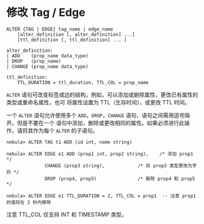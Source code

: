 # 修改 Tag / Edge

```
ALTER {TAG | EDGE} tag_name | edge_name
    [alter_definition [, alter_definition] ...]
    [ttl_definition [, ttl_definition] ... ]

alter_definition:
| ADD    (prop_name data_type)
| DROP   (prop_name)
| CHANGE (prop_name data_type)

ttl_definition:
    TTL_DURATION = ttl_duration, TTL_COL = prop_name
```

`ALTER` 语句可改变标签或边的结构，例如，可以添加或删除属性，更改已有属性的类型或重命名属性，也可
将属性设置为 TTL（生存时间），或更改 TTL 时间。

一个 `ALTER` 语句允许使用多个 `ADD`，`DROP`，`CHANGE` 语句，语句之间需用逗号隔开。但是不要在一个
语句中添加，删除或更改相同的属性。如果必须进行此操作，请将其作为每个 `ALTER` 的子语句。

```
nebula> ALTER TAG t1 ADD (id int, name string)

nebula> ALTER EDGE e1 ADD (prop1 int, prop2 string),    /* 添加 prop1 */
              CHANGE (prop3 string),            /* 将 prop3 类型更改为字符 */
              DROP (prop4, prop5)               /* 删除 prop4 和 prop5 */

nebula> ALTER EDGE e1 TTL_DURATION = 2, TTL_COL = prop1  -- 注意 prop1 的值将在 2 秒内移除
```

注意 TTL_COL 仅支持 INT 和 TIMESTAMP 类型。
